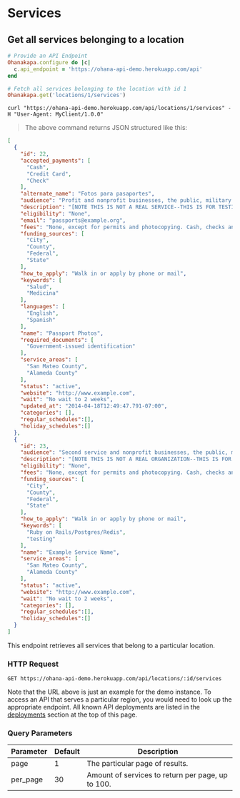 # Services

## Get all services belonging to a location

```ruby
# Provide an API Endpoint
Ohanakapa.configure do |c|
  c.api_endpoint = 'https://ohana-api-demo.herokuapp.com/api'
end

# Fetch all services belonging to the location with id 1
Ohanakapa.get('locations/1/services')
```

```shell
curl "https://ohana-api-demo.herokuapp.com/api/locations/1/services" -H "User-Agent: MyClient/1.0.0"
```

> The above command returns JSON structured like this:

```json
[
  {
    "id": 22,
    "accepted_payments": [
      "Cash",
      "Credit Card",
      "Check"
    ],
    "alternate_name": "Fotos para pasaportes",
    "audience": "Profit and nonprofit businesses, the public, military facilities, schools and government entities",
    "description": "[NOTE THIS IS NOT A REAL SERVICE--THIS IS FOR TESTING PURPOSES OF THIS ALPHA APP] Lorem ipsum dolor sit amet, consectetur adipiscing elit. Praesent suscipit metus eu orci lobortis dictum. In hac habitasse platea dictumst. Vivamus vulputate, neque ut sodales gravida, lorem nunc pharetra ligula, ac cursus sem justo a sapien. Duis vitae vestibulum magna. Sed vel augue in justo rhoncus viverra. Nam ac felis a purus lobortis porttitor sit amet quis est. Suspendisse vulputate nisl quis nisi fermentum aliquet euismod at augue. Sed ultricies, purus dapibus tristique dictum, tortor mauris porttitor nulla, at porta nisl sem sed dolor. Proin ac hendrerit erat. Duis porta iaculis orci, eu euismod quam tristique in. Phasellus nec purus sit amet sapien volutpat egestas.",
    "eligibility": "None",
    "email": "passports@example.org",
    "fees": "None, except for permits and photocopying. Cash, checks and credit cards accepted",
    "funding_sources": [
      "City",
      "County",
      "Federal",
      "State"
    ],
    "how_to_apply": "Walk in or apply by phone or mail",
    "keywords": [
      "Salud",
      "Medicina"
    ],
    "languages": [
      "English",
      "Spanish"
    ],
    "name": "Passport Photos",
    "required_documents": [
      "Government-issued identification"
    ],
    "service_areas": [
      "San Mateo County",
      "Alameda County"
    ],
    "status": "active",
    "website": "http://www.example.com",
    "wait": "No wait to 2 weeks",
    "updated_at": "2014-04-18T12:49:47.791-07:00",
    "categories": [],
    "regular_schedules":[],
    "holiday_schedules":[]
  },
  {
    "id": 23,
    "audience": "Second service and nonprofit businesses, the public, military facilities, schools and government entities",
    "description": "[NOTE THIS IS NOT A REAL ORGANIZATION--THIS IS FOR TESTTING PURPOSES OF THIS ALPHA APP] Lorem ipsum dolor sit amet, consectetur adipiscing elit. Praesent suscipit metus eu orci lobortis dictum. In hac habitasse platea dictumst. Vivamus vulputate, neque ut sodales gravida, lorem nunc pharetra ligula, ac cursus sem justo a sapien. Duis vitae vestibulum magna. Sed vel augue in justo rhoncus viverra. Nam ac felis a purus lobortis porttitor sit amet quis est. Suspendisse vulputate nisl quis nisi fermentum aliquet euismod at augue. Sed ultricies, purus dapibus tristique dictum, tortor mauris porttitor nulla, at porta nisl sem sed dolor. Proin ac hendrerit erat. Duis porta iaculis orci, eu euismod quam tristique in. Phasellus nec purus sit amet sapien volutpat egestas.",
    "eligibility": "None",
    "fees": "None, except for permits and photocopying. Cash, checks and credit cards accepted",
    "funding_sources": [
      "City",
      "County",
      "Federal",
      "State"
    ],
    "how_to_apply": "Walk in or apply by phone or mail",
    "keywords": [
      "Ruby on Rails/Postgres/Redis",
      "testing"
    ],
    "name": "Example Service Name",
    "service_areas": [
      "San Mateo County",
      "Alameda County"
    ],
    "status": "active",
    "website": "http://www.example.com",
    "wait": "No wait to 2 weeks",
    "categories": [],
    "regular_schedules":[],
    "holiday_schedules":[]
  }
]
```

This endpoint retrieves all services that belong to a particular location.

### HTTP Request

`GET https://ohana-api-demo.herokuapp.com/api/locations/:id/services`

Note that the URL above is just an example for the demo instance.
To access an API that serves a particular region, you would need to look up
the appropriate endpoint. All known API deployments are listed in the
[deployments](#live-deployments-of-ohana-api) section at the top of this page.

### Query Parameters

Parameter | Default | Description
--------- | ------- | -----------
page | 1 | The particular page of results.
per_page | 30 | Amount of services to return per page, up to 100.
